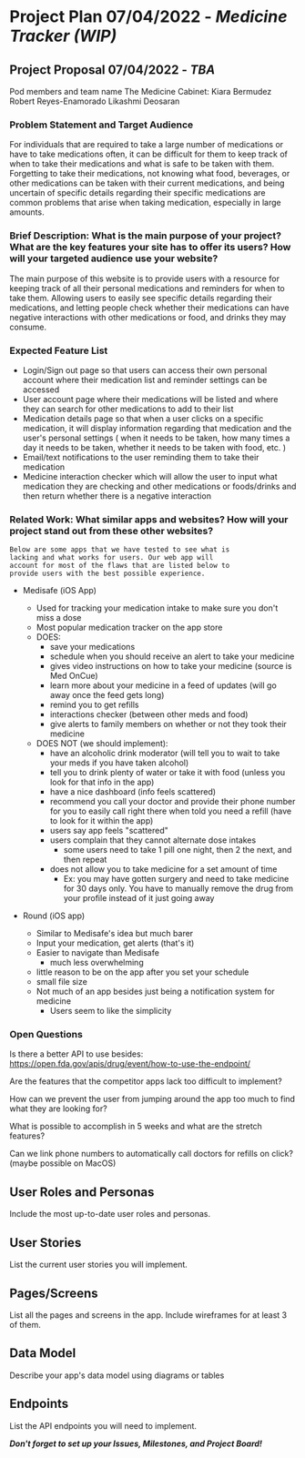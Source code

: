 
# Project Plan 07/04/2022 - *Medicine Tracker (WIP)*


## Project Proposal 07/04/2022 - *TBA*
Pod members and team name
The Medicine Cabinet:
Kiara Bermudez
Robert Reyes-Enamorado
Likashmi Deosaran


### Problem Statement and Target Audience
For individuals that are required to take a large number of medications or have to take medications often, it can be difficult for them to keep track of when to take their medications and what is safe to be taken with them.  Forgetting to take their medications, not knowing what food, beverages, or other medications can be taken with their current medications, and being uncertain of specific details regarding their specific medications are common problems that arise when taking medication, especially in large amounts.

### Brief Description: What is the main purpose of your project? What are the key features your site has to offer its users? How will your targeted audience use your website?
The main purpose of this website is to provide users with a resource for keeping track of all their personal medications and reminders for when to take them. Allowing users to easily see specific details regarding their medications, and letting people check whether their medications can have negative interactions with other medications or food, and drinks they may consume.

### Expected Feature List
- Login/Sign out page so that users can access their own personal account where their medication list and reminder settings can be accessed
- User account page where their medications will be listed and where they can search for other medications to add to their list
- Medication details page so that when a user clicks on a specific medication, it will display information regarding that medication and the user's personal settings ( when it needs to be taken, how many times a day it needs to be taken, whether it needs to be taken with food, etc. )
- Email/text notifications to the user reminding them to take their medication
- Medicine interaction checker which will allow the user to input what medication they are checking and other medications or foods/drinks and then return whether there is a negative interaction


### Related Work: What similar apps and websites? How will your project stand out from these other websites?

    Below are some apps that we have tested to see what is
    lacking and what works for users. Our web app will
    account for most of the flaws that are listed below to
    provide users with the best possible experience.
    

- Medisafe (iOS App)
    - Used for tracking your medication intake to make sure you don't miss a dose
    - Most popular medication tracker on the app store
    - DOES: 
        - save your medications
        - schedule when you should receive an alert to take your medicine
        - gives video instructions on how to take your medicine (source is Med OnCue)
        - learn more about your medicine in a feed of updates (will go away once the feed gets long)
        - remind you to get refills
        -  interactions checker (between other meds and food)
        - give alerts to family members on whether or not they took their medicine 
    - DOES NOT (we should implement): 
        - have an alcoholic drink moderator (will tell you to wait to take your meds if you have taken alcohol)
        - tell you to drink plenty of water or take it with food (unless you look for that info in the app)
        - have a nice dashboard (info feels scattered)
        - recommend you call your doctor and provide their phone number for you to easily call right there when told you need a refill (have to look for it within the app)
        -  users say app feels "scattered"
        -  users complain that they cannot alternate dose intakes
            -  some users need to take 1 pill one night, then 2 the next, and then repeat
        -  does not allow you to take medicine for a set amount of time
            -  Ex: you may have gotten surgery and need to take medicine for 30 days only. You have to manually remove the drug from your profile instead of it just going away

- Round (iOS app)
    - Similar to Medisafe's idea but much barer
    - Input your medication, get alerts (that's it)
    - Easier to navigate than Medisafe 
        - much less overwhelming
    - little reason to be on the app after you set your schedule
    - small file size
    - Not much of an app besides just being a notification system for medicine 
        - Users seem to like the simplicity 

### Open Questions

Is there a better API to use besides: https://open.fda.gov/apis/drug/event/how-to-use-the-endpoint/

Are the features that the competitor apps lack too difficult to implement?

How can we prevent the user from jumping around the app too much to find what they are looking for?

What is possible to accomplish in 5 weeks and what are the stretch features?

Can we link phone numbers to automatically call doctors for refills on click? (maybe possible on MacOS)


## User Roles and Personas

Include the most up-to-date user roles and personas.

## User Stories

List the current user stories you will implement.

## Pages/Screens

List all the pages and screens in the app. Include wireframes for at least 3 of them.

## Data Model

Describe your app's data model using diagrams or tables

## Endpoints

List the API endpoints you will need to implement.

***Don't forget to set up your Issues, Milestones, and Project Board!***
